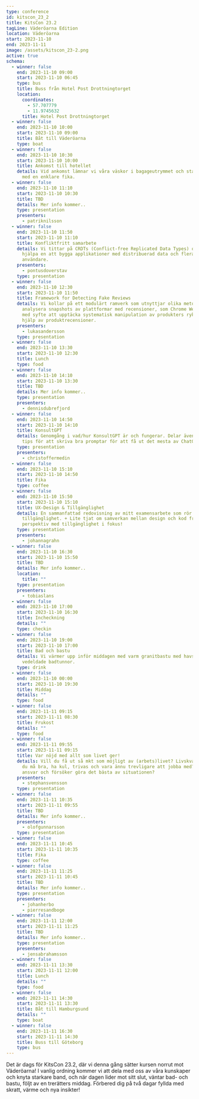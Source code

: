 ```yaml
---
type: conference
id: kitscon_23_2
title: KitsCon 23.2
tagLine: Väderöarna Edition
location: Väderöarna
start: 2023-11-10
end: 2023-11-11
image: /assets/kitscon_23-2.png
active: true
schema:
  - winner: false
    end: 2023-11-10 09:00
    start: 2023-11-10 06:45
    type: bus
    title: Buss från Hotel Post Drottningtorget
    location:
      coordinates:
        - 57.707779
        - 11.9745632
      title: Hotel Post Drottningtorget
  - winner: false
    end: 2023-11-10 10:00
    start: 2023-11-10 09:00
    title: Båt till Väderöarna
    type: boat
  - winner: false
    end: 2023-11-10 10:30
    start: 2023-11-10 10:00
    title: Ankomst till hotellet
    details: V﻿id ankomst lämnar vi våra väskor i bagageutrymmet och startar dagen
      med en enklare fika.
  - winner: false
    end: 2023-11-10 11:10
    start: 2023-11-10 10:30
    title: TBD
    details: M﻿er info kommer..
    type: presentation
    presenters:
      - patriknilsson
  - winner: false
    end: 2023-11-10 11:50
    start: 2023-11-10 11:10
    title: Konfliktfritt samarbete
    details: Vi tittar på CRDTs (Conflict-free Replicated Data Types) och hur de kan
      hjälpa en att bygga applikationer med distribuerad data och flera
      användare.
    presenters:
      - pontusdoverstav
    type: presentation
  - winner: false
    end: 2023-11-10 12:30
    start: 2023-11-10 11:50
    title: Framework for Detecting Fake Reviews
    details: Vi kollar på ett modulärt ramverk som utnyttjar olika metoder för att
      analysera snapshots av plattformar med recensioner, som Chrome Web Store,
      med syfte att upptäcka systematisk manipulation av produkters rykte med
      hjälp av produktrecensioner.
    presenters:
      - lukasandersson
    type: presentation
  - winner: false
    end: 2023-11-10 13:30
    start: 2023-11-10 12:30
    title: Lunch
    type: food
  - winner: false
    end: 2023-11-10 14:10
    start: 2023-11-10 13:30
    title: TBD
    details: M﻿er info kommer..
    type: presentation
    presenters:
      - dennisdubrefjord
  - winner: false
    end: 2023-11-10 14:50
    start: 2023-11-10 14:10
    title: KonsultGPT
    details: Genomgång i vad/hur KonsultGPT är och fungerar. Delar även med mig av
      tips för att skriva bra promptar för att få ut det mesta av ChatGPT.
    type: presentation
    presenters:
      - christoffermedin
  - winner: false
    end: 2023-11-10 15:10
    start: 2023-11-10 14:50
    title: Fika
    type: coffee
  - winner: false
    end: 2023-11-10 15:50
    start: 2023-11-10 15:10
    title: UX-Design & Tillgänglighet
    details: En sammanfattad redovisning av mitt examensarbete som rör UX-Design och
      tillgänglighet. + Lite tjat om samverkan mellan design och kod från ett
      perspektiv med tillgänglighet i fokus!
    type: presentation
    presenters:
      - johannagrahn
  - winner: false
    end: 2023-11-10 16:30
    start: 2023-11-10 15:50
    title: TBD
    details: M﻿er info kommer..
    location:
      title: ""
    type: presentation
    presenters:
      - tobiaslans
  - winner: false
    end: 2023-11-10 17:00
    start: 2023-11-10 16:30
    title: Incheckning
    details: ""
    type: checkin
  - winner: false
    end: 2023-11-10 19:00
    start: 2023-11-10 17:00
    title: Bad och bastu
    details: Vi värmer upp inför middagen med varm granitbastu med havsutsikt och
      vedeldade badtunnor.
    type: drink
  - winner: false
    end: 2023-11-10 00:00
    start: 2023-11-10 19:30
    title: Middag
    details: ""
    type: food
  - winner: false
    end: 2023-11-11 09:15
    start: 2023-11-11 08:30
    title: Frukost
    details: ""
    type: food
  - winner: false
    end: 2023-11-11 09:55
    start: 2023-11-11 09:15
    title: Var nöjd med allt som livet ger!
    details: Vill du få ut så mkt som möjligt av (arbets)livet? Livskvalitet? Vill
      du må bra, ha kul, trivas och vara ännu trevligare att jobba med? Tar du
      ansvar och försöker göra det bästa av situationen?
    presenters:
      - stephansvensson
    type: presentation
  - winner: false
    end: 2023-11-11 10:35
    start: 2023-11-11 09:55
    title: TBD
    details: M﻿er info kommer..
    presenters:
      - olofgunnarsson
    type: presentation
  - winner: false
    end: 2023-11-11 10:45
    start: 2023-11-11 10:35
    title: Fika
    type: coffee
  - winner: false
    end: 2023-11-11 11:25
    start: 2023-11-11 10:45
    title: TBD
    details: M﻿er info kommer..
    type: presentation
    presenters:
      - johanherbo
      - pierresandboge
  - winner: false
    end: 2023-11-11 12:00
    start: 2023-11-11 11:25
    title: TBD
    details: M﻿er info kommer..
    type: presentation
    presenters:
      - jensabrahamsson
  - winner: false
    end: 2023-11-11 13:30
    start: 2023-11-11 12:00
    title: Lunch
    details: ""
    type: food
  - winner: false
    end: 2023-11-11 14:30
    start: 2023-11-11 13:30
    title: Båt till Hamburgsund
    details: ""
    type: boat
  - winner: false
    end: 2023-11-11 16:30
    start: 2023-11-11 14:30
    title: Buss till Göteborg
    type: bus
---
```

Det är dags för KitsCon 23.2, där vi denna gång sätter kursen norrut mot Väderöarna! I vanlig ordning kommer vi att dela med oss av våra kunskaper och knyta starkare band, och när dagen lider mot sitt slut, väntar bad- och bastu, följt av en trerätters middag. Förbered dig på två dagar fyllda med skratt, värme och nya insikter!